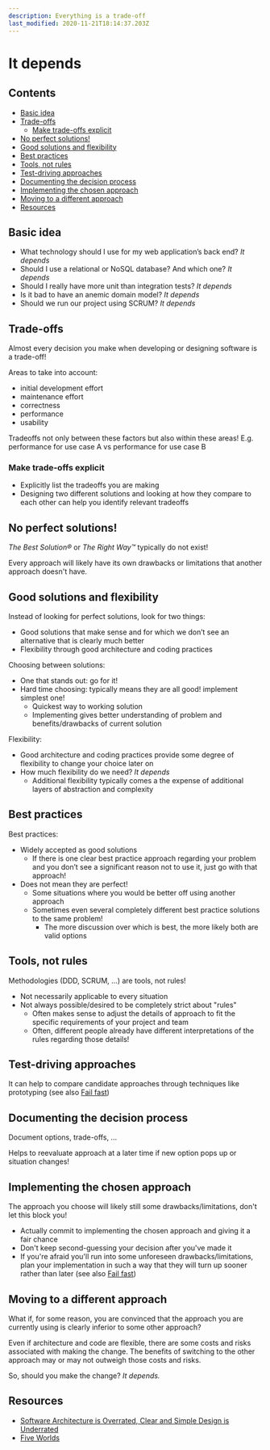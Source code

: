 ```yaml
---
description: Everything is a trade-off
last_modified: 2020-11-21T18:14:37.203Z
---
```


# It depends

## Contents

-   [Basic idea](#basic-idea)
-   [Trade-offs](#trade-offs)
    -   [Make trade-offs explicit](#make-trade-offs-explicit)
-   [No perfect solutions!](#no-perfect-solutions)
-   [Good solutions and flexibility](#good-solutions-and-flexibility)
-   [Best practices](#best-practices)
-   [Tools, not rules](#tools-not-rules)
-   [Test-driving approaches](#test-driving-approaches)
-   [Documenting the decision process](#documenting-the-decision-process)
-   [Implementing the chosen approach](#implementing-the-chosen-approach)
-   [Moving to a different approach](#moving-to-a-different-approach)
-   [Resources](#resources)

## Basic idea

-   What technology should I use for my web application’s back end? _It depends_
-   Should I use a relational or NoSQL database? And which one? _It depends_
-   Should I really have more unit than integration tests? _It depends_
-   Is it bad to have an anemic domain model? _It depends_
-   Should we run our project using SCRUM? _It depends_

## Trade-offs

Almost every decision you make when developing or designing software is a trade-off!

Areas to take into account:

-   initial development effort
-   maintenance effort
-   correctness
-   performance
-   usability

Tradeoffs not only between these factors but also within these areas! E.g. performance for use case A vs performance for use case B

### Make trade-offs explicit

-   Explicitly list the tradeoffs you are making
-   Designing two different solutions and looking at how they compare to each other can help you identify relevant tradeoffs

## No perfect solutions!

 _The Best Solution®_ or _The Right Way™_ typically do not exist!

Every approach will likely have its own drawbacks or limitations that another approach doesn't have.

## Good solutions and flexibility

Instead of looking for perfect solutions, look for two things:

-   Good solutions that make sense and for which we don’t see an alternative that is clearly much better
-   Flexibility through good architecture and coding practices

Choosing between solutions:

-   One that stands out: go for it!
-   Hard time choosing: typically means they are all good! implement simplest one!
    -   Quickest way to working solution
    -   Implementing gives better understanding of problem and benefits/drawbacks of current solution

Flexibility:

-   Good architecture and coding practices provide some degree of flexibility to change your choice later on
-   How much flexibility do we need? _It depends_
    -   Additional flexibility typically comes a the expense of additional layers of abstraction and complexity

## Best practices

Best practices:

-   Widely accepted as good solutions
    -   If there is one clear best practice approach regarding your problem and you don’t see a significant reason not to use it, just go with that approach!
-   Does not mean they are perfect!
    -   Some situations where you would be better off using another approach
    -   Sometimes even several completely different best practice solutions to the same problem!
        -   The more discussion over which is best, the more likely both are valid options

## Tools, not rules

Methodologies (DDD, SCRUM, ...) are tools, not rules!

-   Not necessarily applicable to every situation
-   Not always possible/desired to be completely strict about "rules"
    -   Often makes sense to adjust the details of approach to fit the specific requirements of your project and team
    -   Often, different people already have different interpretations of the rules regarding those details!

## Test-driving approaches

It can help to compare candidate approaches through techniques like prototyping (see also [Fail fast](./Fail-fast.md))

## Documenting the decision process

Document options, trade-offs, ...

Helps to reevaluate approach at a later time if new option pops up or situation changes!

## Implementing the chosen approach

The approach you choose will likely still some drawbacks/limitations, don't let this block you!

-   Actually commit to implementing the chosen approach and giving it a fair chance
-   Don't keep second-guessing your decision after you've made it
-   If you're afraid you'll run into some unforeseen drawbacks/limitations, plan your implementation in such a way that they will turn up sooner rather than later (see also [Fail fast](./Fail-fast.md))

## Moving to a different approach

What if, for some reason, you are convinced that the approach you are currently using is clearly inferior to some other approach?

Even if architecture and code are flexible, there are some costs and risks associated with making the change. The benefits of switching to the other approach may or may not outweigh those costs and risks. 

So, should you make the change? _It depends._

## Resources

-   [Software Architecture is Overrated, Clear and Simple Design is Underrated](https://blog.pragmaticengineer.com/software-architecture-is-overrated/)
-   [Five Worlds](https://www.joelonsoftware.com/2002/05/06/five-worlds/)
